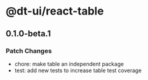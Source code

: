 # @dt-ui/react-table

## 0.1.0-beta.1

### Patch Changes

- chore: make table an independent package
- test: add new tests to increase table test coverage
